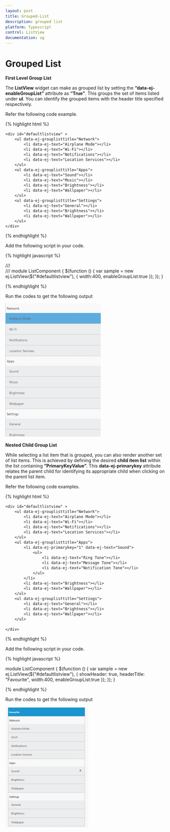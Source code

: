 ```yaml
---
layout: post
title: Grouped-List
description: grouped list
platform: Typescript
control: ListView
documentation: ug
---
```


# Grouped List

**First Level Group List**

The **ListView** widget can make as grouped list by setting the **“data-ej-enableGroupList”** attribute as **“True”**. This groups the set of items listed under **ul**. You can identify the grouped items with the header title specified respectively.

Refer the following code example.



{% highlight html %}

    <div id="defaultlistview" >
        <ul data-ej-grouplisttitle="Network">
            <li data-ej-text="Airplane Mode"></li>
            <li data-ej-text="Wi-Fi"></li>
            <li data-ej-text="Notifications"></li>
            <li data-ej-text="Location Services"></li>
        </ul>
        <ul data-ej-grouplisttitle="Apps">
            <li data-ej-text="Sound"></li>
            <li data-ej-text="Music"></li>
            <li data-ej-text="Brightness"></li>
            <li data-ej-text="Wallpaper"></li>
        </ul>
        <ul data-ej-grouplisttitle="Settings">
            <li data-ej-text="General"></li>
            <li data-ej-text="Brightness"></li>
            <li data-ej-text="Wallpaper"></li>
        </ul>
    </div>
    
{% endhighlight %}

Add the following script in your code.
    
{% highlight javascript %}

/// <reference path="jquery.d.ts" />  
/// <reference path="ej.web.all.d.ts" />
module ListComponent {
    $(function () {
        var sample = new ej.ListView($("#defaultlistview"), {
                 width:400, 
                 enableGroupList:true 
            });
        });
}

{% endhighlight %}



Run the codes to get the following output

![](Grouped-List_images/Grouped-List_img1.png) 


**Nested Child Group List**

While selecting a list item that is grouped, you can also render another set of list items. This is achieved by defining the desired **child item list** within the list containing **”PrimaryKeyValue”.** This **data-ej-primarykey** attribute relates the parent child for identifying its appropriate child when clicking on the parent list item.

Refer the following code examples.



{% highlight html %}


    <div id="defaultlistview" >
        <ul data-ej-grouplisttitle="Network">
            <li data-ej-text="Airplane Mode"></li>
            <li data-ej-text="Wi-Fi"></li>
            <li data-ej-text="Notifications"></li>
            <li data-ej-text="Location Services"></li>
        </ul>
        <ul data-ej-grouplisttitle="Apps">
            <li data-ej-primarykey="1" data-ej-text="Sound">
                <ul>
                    <li data-ej-text="Ring Tone"></li>
                    <li data-ej-text="Message Tone"></li>
                    <li data-ej-text="Notification Tone"></li>
                </ul>
            </li>
            <li data-ej-text="Brightness"></li>
            <li data-ej-text="Wallpaper"></li>
        </ul>
        <ul data-ej-grouplisttitle="Settings">
            <li data-ej-text="General"></li>
            <li data-ej-text="Brightness"></li>
            <li data-ej-text="Wallpaper"></li>
        </ul>

    </div>
    
{% endhighlight %}

Add the following script in your code.
    
{% highlight javascript %}

module ListComponent {
    $(function () {
        var sample = new ej.ListView($("#defaultlistview"), {
                showHeader: true, 
                headerTitle: "Favourite",
                width:400, 
                enableGroupList:true
            });
        });
    }

{% endhighlight %}



Run the codes to get the following output

![](Grouped-List_images/Grouped-List_img2.png) 

